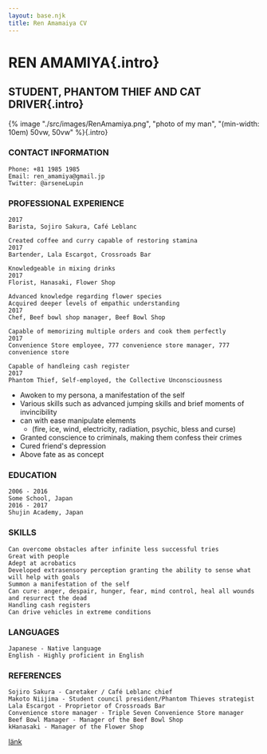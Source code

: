 ```yaml
---
layout: base.njk
title: Ren Amamaiya CV
---
```


# REN AMAMIYA{.intro}
## STUDENT, PHANTOM THIEF AND CAT DRIVER{.intro}

{% image "./src/images/RenAmamiya.png", "photo of my man", "(min-width: 10em) 50vw, 50vw" %}{.intro}

### CONTACT INFORMATION

    Phone: +81 1985 1985   
    Email: ren_amamiya@gmail.jp
    Twitter: @arseneLupin


### PROFESSIONAL EXPERIENCE

    2017
    Barista, Sojiro Sakura, Café Leblanc

    Created coffee and curry capable of restoring stamina
    2017
    Bartender, Lala Escargot, Crossroads Bar

    Knowledgeable in mixing drinks
    2017
    Florist, Hanasaki, Flower Shop

    Advanced knowledge regarding flower species
    Acquired deeper levels of empathic understanding
    2017
    Chef, Beef bowl shop manager, Beef Bowl Shop

    Capable of memorizing multiple orders and cook them perfectly
    2017
    Convenience Store employee, 777 convenience store manager, 777 convenience store

    Capable of handleing cash register
    2017
    Phantom Thief, Self-employed, the Collective Unconsciousness

* Awoken to my persona, a manifestation of the self
* Various skills such as advanced jumping skills and brief moments of invincibility
* can with ease manipulate elements
     * (fire, ice, wind, electricity, radiation, psychic, bless and curse)
* Granted conscience to criminals, making them confess their crimes
* Cured friend's depression
* Above fate as as concept
 
### EDUCATION

    2006 - 2016
    Some School, Japan
    2016 - 2017
    Shujin Academy, Japan

### SKILLS

    Can overcome obstacles after infinite less successful tries
    Great with people
    Adept at acrobatics
    Developed extrasensory perception granting the ability to sense what will help with goals
    Summon a manifestation of the self
    Can cure: anger, despair, hunger, fear, mind control, heal all wounds and resurrect the dead
    Handling cash registers
    Can drive vehicles in extreme conditions

### LANGUAGES

    Japanese - Native language
    English - Highly proficient in English

### REFERENCES

    Sojiro Sakura - Caretaker / Café Leblanc chief
    Makoto Niijima - Student council president/Phantom Thieves strategist   
    Lala Escargot - Proprietor of Crossroads Bar
    Convenience store manager - Triple Seven Convenience Store manager
    Beef Bowl Manager - Manager of the Beef Bowl Shop
    kHanasaki - Manager of the Flower Shop


[länk](http://www.google.se)